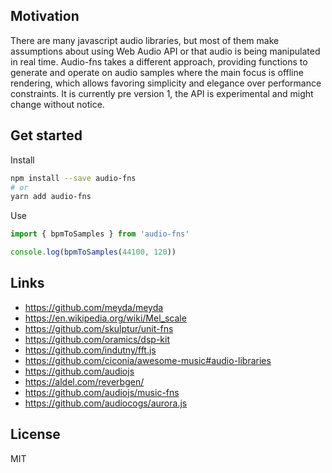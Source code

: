 ## Motivation

There are many javascript audio libraries, but most of them make assumptions about using Web Audio API or that audio is being manipulated in real time. Audio-fns takes a different approach, providing functions to generate and operate on audio samples where the main focus is offline rendering, which allows favoring simplicity and elegance over performance constraints. It is currently pre version 1, the API is experimental and might change without notice.

## Get started

Install

```bash
npm install --save audio-fns
# or
yarn add audio-fns
```

Use

```typescript
import { bpmToSamples } from 'audio-fns'

console.log(bpmToSamples(44100, 120))
```

## Links

- https://github.com/meyda/meyda
- https://en.wikipedia.org/wiki/Mel_scale
- https://github.com/skulptur/unit-fns
- https://github.com/oramics/dsp-kit
- https://github.com/indutny/fft.js
- https://github.com/ciconia/awesome-music#audio-libraries
- https://github.com/audiojs
- https://aldel.com/reverbgen/
- https://github.com/audiojs/music-fns
- https://github.com/audiocogs/aurora.js

## License

MIT
